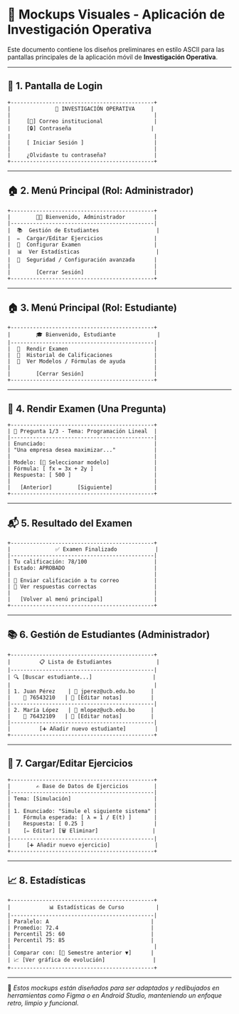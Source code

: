 # 📱 Mockups Visuales - Aplicación de Investigación Operativa

Este documento contiene los diseños preliminares en estilo ASCII para las pantallas principales de la aplicación móvil de **Investigación Operativa**.

---

## 🧾 1. Pantalla de Login

```
+---------------------------------------------+
|              📘 INVESTIGACIÓN OPERATIVA     |
|                                             |
|     [📧] Correo institucional                |
|     [🔒] Contraseña                         |
|                                             |
|     [ Iniciar Sesión ]                      |
|                                             |
|     ¿Olvidaste tu contraseña?               |
+---------------------------------------------+
```

---

## 🏠 2. Menú Principal (Rol: Administrador)

```
+---------------------------------------------+
|        👨‍💼 Bienvenido, Administrador         |
|---------------------------------------------|
|  📚  Gestión de Estudiantes                  |
|  ✏️  Cargar/Editar Ejercicios                |
|  📝  Configurar Examen                       |
|  📊  Ver Estadísticas                        |
|  🔐  Seguridad / Configuración avanzada      |
|                                             |
|        [Cerrar Sesión]                      |
+---------------------------------------------+
```

---

## 🏠 3. Menú Principal (Rol: Estudiante)

```
+---------------------------------------------+
|        🎓 Bienvenido, Estudiante             |
|---------------------------------------------|
|  📝  Rendir Examen                           |
|  📜  Historial de Calificaciones             |
|  🧠  Ver Modelos / Fórmulas de ayuda         |
|                                             |
|        [Cerrar Sesión]                      |
+---------------------------------------------+
```

---

## 🧪 4. Rendir Examen (Una Pregunta)

```
+---------------------------------------------+
| 🧾 Pregunta 1/3 - Tema: Programación Lineal  |
|---------------------------------------------|
| Enunciado:                                  |
| "Una empresa desea maximizar..."            |
|                                             |
| Modelo: [📐 Seleccionar modelo]              |
| Fórmula: [ fx = 3x + 2y ]                   |
| Respuesta: [ 500 ]                          |
|                                             |
|   [Anterior]        [Siguiente]             |
+---------------------------------------------+
```

---

## 📬 5. Resultado del Examen

```
+---------------------------------------------+
|              ✅ Examen Finalizado            |
|---------------------------------------------|
| Tu calificación: 78/100                     |
| Estado: APROBADO                            |
|                                             |
| 📧 Enviar calificación a tu correo           |
| 🧾 Ver respuestas correctas                  |
|                                             |
|   [Volver al menú principal]                |
+---------------------------------------------+
```

---

## 📚 6. Gestión de Estudiantes (Administrador)

```
+---------------------------------------------+
|         📋 Lista de Estudiantes              |
|---------------------------------------------|
| 🔍 [Buscar estudiante...]                   |
|                                             |
| 1. Juan Pérez    | 📧 jperez@ucb.edu.bo     |
|    📱 76543210   | 🧪 [Editar notas]         |
|---------------------------------------------|
| 2. María López   | 📧 mlopez@ucb.edu.bo     |
|    📱 76432109   | 🧪 [Editar notas]         |
|---------------------------------------------|
|         [➕ Añadir nuevo estudiante]         |
+---------------------------------------------+
```

---

## 📓 7. Cargar/Editar Ejercicios

```
+---------------------------------------------+
|        ✍️ Base de Datos de Ejercicios        |
|---------------------------------------------|
| Tema: [Simulación]                          |
|                                             |
| 1. Enunciado: "Simule el siguiente sistema" |
|    Fórmula esperada: [ λ = 1 / E(t) ]       |
|    Respuesta: [ 0.25 ]                      |
|    [✏️ Editar] [🗑️ Eliminar]                 |
|---------------------------------------------|
|     [➕ Añadir nuevo ejercicio]              |
+---------------------------------------------+
```

---

## 📈 8. Estadísticas

```
+---------------------------------------------+
|            📊 Estadísticas de Curso          |
|---------------------------------------------|
| Paralelo: A                                |
| Promedio: 72.4                             |
| Percentil 25: 60                           |
| Percentil 75: 85                           |
|                                             |
| Comparar con: [📘 Semestre anterior ▼]      |
| 📈 [Ver gráfica de evolución]               |
+---------------------------------------------+
```

---

🔧 *Estos mockups están diseñados para ser adaptados y redibujados en herramientas como Figma o en Android Studio, manteniendo un enfoque retro, limpio y funcional.*
